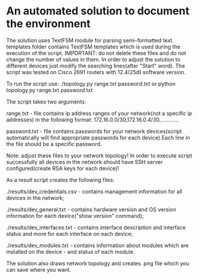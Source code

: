 # An automated solution to document the environment

The solution uses TextFSM module for parsing semi-formatted text. templates folder contains TextFSM templates which is used during the execution of the script. IMPORTANT: do not delete these files and do not change the number of values in them. In order to adjust the solution to different devices just modify the searching lines(after "Start" word). The script was tested on Cisco 2691 routers with 12.4(25d) software version.

To run the script use:
./topology.py range.txt password.txt or python topology.py range.txt password.txt

The script takes two arguments:

range.txt - file contains ip address ranges of your network(not a specific ip addresses) in the following format: 172.16.0.0/30,172.16.0.4/30,............

password.txt - file contains passwords for your network devices(script automatically will find appropriate passwords for each device).Each line in the file should be a specific password.

Note: adjust these files to your network topology! In order to execute script successfully all devices in the network should have SSH server configured(create RSA keys for each device)!

As a result script creates the following files:

./results/dev_credentials.csv - contains management information for all devices in the network; 

./results/dev_general.txt - contains hardware version and OS version information for each device("show version" command);

./results/dev_interfaces.txt - contains interface description and interface status and more for each interface on each device;

./results/dev_modules.txt - contains information about modules which are installed on the device - and status of each module.

The solution also draws network topology and creates .png file which you can save where you want.

